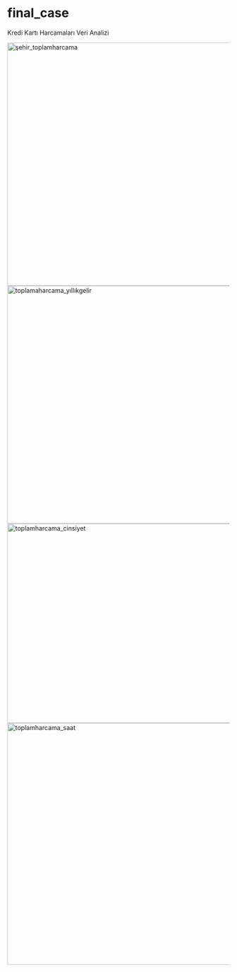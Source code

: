 # final_case
Kredi Kartı Harcamaları Veri Analizi


<img width="922" height="550" alt="şehir_toplamharcama" src="https://github.com/user-attachments/assets/3fc44f0a-315c-4a15-9bd0-ee1ceaad8325" />


<img width="798" height="538" alt="toplamaharcama_yıllıkgelir" src="https://github.com/user-attachments/assets/5922d03b-4bba-4a44-92f4-3bed6f28496d" />


<img width="716" height="451" alt="toplamharcama_cinsiyet" src="https://github.com/user-attachments/assets/3df2502c-4b65-40c8-83cc-9cb25d124dff" />


<img width="903" height="547" alt="toplamharcama_saat" src="https://github.com/user-attachments/assets/4ee7c065-9456-477d-8af3-cdc47e9a279d" />
